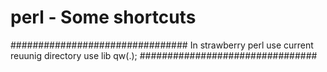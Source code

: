 # perl - Some shortcuts

################################
In strawberry perl use current reuunig directory
use lib qw(.);
################################
